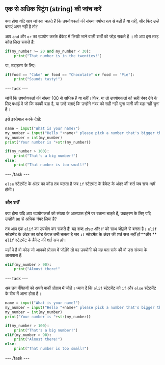 ## एक से अधिक स्ट्रिंग (string) की जांच करें

क्या होगा यदि आप जांचना चाहते हैं कि उपयोगकर्ता की संख्या पर्याप्त रूप से बड़ी है या नहीं, और फिर उन्हें बताएं अगर नहीं है तो?

आप `and` और `or` का उपयोग करके ब्रैकेट में लिखी जाने वाली शर्तों को जोड़ सकते हैं । तो आप इस तरह कोड लिख सकते हैं:

```python
if(my_number >= 20 and my_number < 30):
    print("That number is in the twenties!")
```

या, उदाहरण के लिए:

```python
if(food == "Cake" or food == "Chocolate" or food == "Pie"):
    print("Sounds tasty!")
```

--- task ---

जांचें कि उपयोगकर्ता की संख्या 100 से अधिक है या नहीं। फिर, या तो उपयोगकर्ता को सही नंबर देने के लिए बधाई दें जो कि काफी बड़ा है, या उन्हें बताएं कि उन्होंने नंबर को सही नहीं चुना यानी की बड़ा नहीं चुना है।

इसे इस्तेमाल करके देखें:

```python
name = input("What is your name?")
my_number = input("Hello "+name+" please pick a number that's bigger than 100")
my_number = int(my_number)
print("Your number is "+str(my_number))

if(my_number > 100):
    print("That's a big number!")
else:
    print("That number is too small!")
```

--- /task ---

`else` स्टेटमेंट के अंदर का कोड तब चलता है जब `if` स्टेटमंट के ब्रैकेट के अंदर की शर्त जब सच _नहीं_ होती।

### और शर्तें

क्या होगा यदि आप उपयोगकर्ता को संख्या के आसपास होने पर बताना चाहते हैं, उदाहरण के लिए यदि उन्होंने `90` से अधिक नंबर लिया है?

तब आप एक `elif` का उपयोग कर सकते हैं! यह शब्द else और if को साथ जोड़ने से बनता है। `elif` स्टेटमेंट के अंदर का कोड केवल तभी चलता है जब `if` स्टेटमेंट के अंदर की शर्त सच _नहीं हो_ **और ** `elif` स्टेटमेंट के ब्रैकेट की शर्त सच _हो_।

यहाँ पे है वो कोड जो आपको प्रोग्राम में जोड़ेंगे तो वह उपयोगी को यह बता सके की वो उस संख्या के आसपास हैं:

```python
elif(my_number > 90):
    print("Almost there!"
```

--- task ---

अब उन पँक्तियों को अपने बाकी प्रोग्राम में जोड़ें। ध्यान दें कि `elif` स्टेटमेंट को `if` और `else` स्टेटमेंट के बीच में आना होता है।

```python
name = input("What is your name?")
my_number = input("Hello "+name+" please pick a number that's bigger than 100")
my_number = int(my_number)
print("Your number is "+str(my_number))

if(my_number > 100):
    print("That's a big number!")
elif(my_number > 90):
    print("Almost there!")
else:
    print("That number is too small!")
```

--- /task ---
